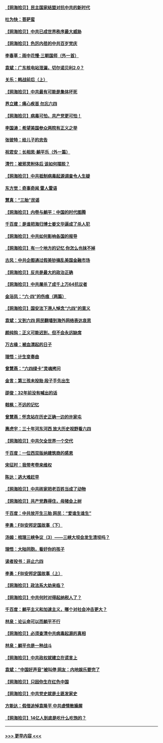 #### [【网海拾贝】民主国家结盟对抗中共的新时代](../pages/nsc993/n13031717.md?t=06191801) 
#### [吐为快：菩萨蛮](../pages/nsc993/n13030033.md?t=06191801) 
#### [【网海拾贝】中共已成世界秩序最大威胁](../pages/nsc993/n13028138.md?t=06191801) 
#### [【网海拾贝】色厉内荏的中共百岁党庆](../pages/nsc993/n13025582.md?t=06191801) 
#### [李春草：雨中花慢‧三朝国师（外一首）](../pages/nsc993/n13025567.md?t=06191801) 
#### [袁斌：广东核电站泄漏，切尔诺贝利2.0？](../pages/nsc993/n13025475.md?t=06191801) 
#### [关乐：韩战前后（上）](../pages/nsc993/n13025387.md?t=06191801) 
#### [【网海拾贝】中共最有可能是集体坏死](../pages/nsc993/n13023101.md?t=06191801) 
#### [界立建：痛心疾首 勿忘六四](../pages/nsc993/n13022339.md?t=06191801) 
#### [【网海拾贝】病毒可怕，共产党更可怕！](../pages/nsc993/n13020728.md?t=06191801) 
#### [李国涛：希望美国参众两院有正义之举](../pages/nsc993/n13020674.md?t=06191801) 
#### [张彼特：给儿子的忠告](../pages/nsc993/n13018934.md?t=06191801) 
#### [祝君安：长相思‧躺平乐（外一篇）](../pages/nsc993/n13018923.md?t=06191801) 
#### [清竹：被邪灵附体后 该如何摆脱？](../pages/nsc993/n13018877.md?t=06191801) 
#### [【网海拾贝】中共抵制病毒起源调查令人生疑](../pages/nsc993/n13017785.md?t=06191801) 
#### [东方觉：奇事奇闻 雷人雷语](../pages/nsc993/n13017577.md?t=06191801) 
#### [慧真：“三胎”民谣](../pages/nsc993/n13017394.md?t=06191801) 
#### [【网海拾贝】内卷与躺平：中国的时代图腾](../pages/nsc993/n13016128.md?t=06191801) 
#### [千百度：是谁把海归博士姜文华逼成了杀人犯](../pages/nsc993/n13015218.md?t=06191801) 
#### [【网海拾贝】中共如何影响各国的报导](../pages/nsc993/n13012599.md?t=06191801) 
#### [【网海拾贝】有一个地方的记忆 你怎么也抹不掉](../pages/nsc993/n13009802.md?t=06191801) 
#### [古风：中共企图通过假美钞搞乱美国金融市场](../pages/nsc993/n13009626.md?t=06191801) 
#### [【网海拾贝】反共是最大的政治正确](../pages/nsc993/n13007051.md?t=06191801) 
#### [【网海拾贝】中共屠杀了成千上万64抗议者](../pages/nsc993/n13002713.md?t=06191801) 
#### [金浴凤：“六·四”的伤痕（两篇）](../pages/nsc993/n13001719.md?t=06191801) 
#### [【网海拾贝】国安法下港人悼念“六四”的意义](../pages/nsc993/n13001039.md?t=06191801) 
#### [袁斌：又到六四 网民翻墙到海外网络表达哀思](../pages/nsc993/n13000995.md?t=06191801) 
#### [颜纯钩：正义可能迟到，但不会永远缺席](../pages/nsc993/n13000920.md?t=06191801) 
#### [万古缘：被血漂起的日子](../pages/nsc993/n13000914.md?t=06191801) 
#### [理悟：计生变奏曲](../pages/nsc993/n13000414.md?t=06191801) 
#### [曾慧燕：“六四绿卡”灵魂拷问](../pages/nsc993/n13000277.md?t=06191801) 
#### [金言：第三孩未投胎 段子手先出生](../pages/nsc993/n13000215.md?t=06191801) 
#### [邵俊：32年前没有喊出的话](../pages/nsc993/n13000181.md?t=06191801) 
#### [戟枫：不远的记忆](../pages/nsc993/n13000121.md?t=06191801) 
#### [曾慧燕：怀念站在历史正确一边的许家屯](../pages/nsc993/n13000073.md?t=06191801) 
#### [惠虎宇：三十年河东河西 放大历史视野看六四](../pages/nsc993/n13000018.md?t=06191801) 
#### [【网海拾贝】中共欠全世界一个交代](../pages/nsc993/n12998706.md?t=06191801) 
#### [千百度：一位西双版纳建筑商的感恩](../pages/nsc993/n12998487.md?t=06191801) 
#### [宋征时：我带考卷来维权](../pages/nsc993/n12994088.md?t=06191801) 
#### [陈达：逃大难赶早](../pages/nsc993/n12993569.md?t=06191801) 
#### [【网海拾贝】中共砖家把老百姓当成了动物](../pages/nsc993/n12993483.md?t=06191801) 
#### [【网海拾贝】共产党靠得住，母猪会上树](../pages/nsc993/n12990730.md?t=06191801) 
#### [千百度：中共放开生三胎 网民：“爱谁生谁生”](../pages/nsc993/n12990644.md?t=06191801) 
#### [李勇：FBI安邦定国故事（下）](../pages/nsc993/n12987854.md?t=06191801) 
#### [汤姆：梳理三峡争议（3）——三峡大坝会发生溃坝吗？](../pages/nsc993/n12989806.md?t=06191801) 
#### [理悟：大陆同胞，看好你的孩子](../pages/nsc993/n12989778.md?t=06191801) 
#### [读者投书：非止六四](../pages/nsc993/n12989673.md?t=06191801) 
#### [李勇：FBI安邦定国故事（上）](../pages/nsc993/n12987749.md?t=06191801) 
#### [【网海拾贝】政法系大劫来临？](../pages/nsc993/n12987596.md?t=06191801) 
#### [【网海拾贝】中共何时对得起纳税人了？](../pages/nsc993/n12985578.md?t=06191801) 
#### [千百度：躺平主义和加速主义，哪个对社会冲击更大？](../pages/nsc993/n12985512.md?t=06191801) 
#### [林泉：论认命可以而躺平不行](../pages/nsc993/n12985505.md?t=06191801) 
#### [【网海拾贝】必须查清中共病毒起源的真相](../pages/nsc993/n12984276.md?t=06191801) 
#### [林泉：躺平也是一种战斗](../pages/nsc993/n12984194.md?t=06191801) 
#### [【网海拾贝】中共政权就建立在谎言上](../pages/nsc993/n12981880.md?t=06191801) 
#### [袁斌：“中国好声音”被叫停 网友：内地娱乐要完了](../pages/nsc993/n12981826.md?t=06191801) 
#### [【网海拾贝】只因你生在红色中国](../pages/nsc993/n12979096.md?t=06191801) 
#### [【网海拾贝】中共党史就是土匪发家史](../pages/nsc993/n12976478.md?t=06191801) 
#### [方能达：假借追悼袁隆平 中共虚情散臊腥](../pages/nsc993/n12976396.md?t=06191801) 
#### [【网海拾贝】14亿人到底是吃什么吃饱的？](../pages/nsc993/n12974125.md?t=06191801) 

----
#### [ >>> 更早内容 <<< ](../indexes/nsc993-earlier.md)
